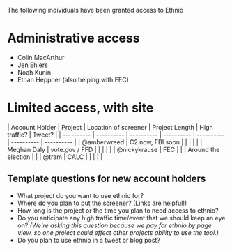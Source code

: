 The following individuals have been granted access to Ethnio 

# Administrative access

* Colin MacArthur  
* Jen Ehlers 
* Noah Kunin 
* Ethan Heppner (also helping with FEC)

# Limited access, with site

| Account Holder | Project | Location of screener | Project Length | High traffic? | Tweet? |
| ---------- | ---------- | ---------- | ---------- | ---------- | ---------- | ---------- |
| @amberwreed  | C2 now, FBI soon | | | | |
| Meghan Daly | vote.gov / FFD | | | | |
| @nickykrause  | FEC | | | Around the election |  |
| @tram | CALC | | | | |

## Template questions for new account holders
- What project do you want to use ethnio for?
- Where do you plan to put the screener? (Links are helpful!)
- How long is the project or the time you plan to need access to ethnio?
- Do you anticipate any high traffic time/event that we should keep an eye on? _(We're asking this question because we pay for ethnio by page view, so one project could effect other projects ability to use the tool.)_
- Do you plan to use ethnio in a tweet or blog post?
